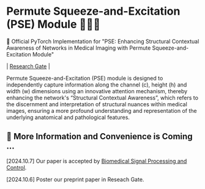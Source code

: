 # Permute Squeeze-and-Excitation (PSE) Module 🚀🚀🚀

🌟 Official PyTorch Implementation for "PSE: Enhancing  Structural Contextual  Awareness of Networks in Medical Imaging with Permute Squeeze-and-Excitation Module"

| <a href="https://www.researchgate.net/publication/384626905_PSE_Enhancing_Structural_Contextual_Awareness_of_Networks_in_Medical_Imaging_with_Permute_Squeeze-and-Excitation_Module">Research Gate</a> | 

Permute Squeeze-and-Excitation (PSE) module is designed to independently capture information along the channel (c), height (h) and width (w) dimensions using an innovative attention mechanism, thereby enhancing the network's “Structural Contextual Awareness”, which refers to the discernment and interpretation of structural nuances within medical images, ensuring a more profound understanding and representation of the underlying anatomical and pathological features.  

## 🚧 More Information and Convenience is Coming ...
[2024.10.7] Our paper is accepted by [Biomedical Signal Processing and Control](https://www.sciencedirect.com/journal/biomedical-signal-processing-and-control).

[2024.10.6] Poster our preprint paper in Reseach Gate.
